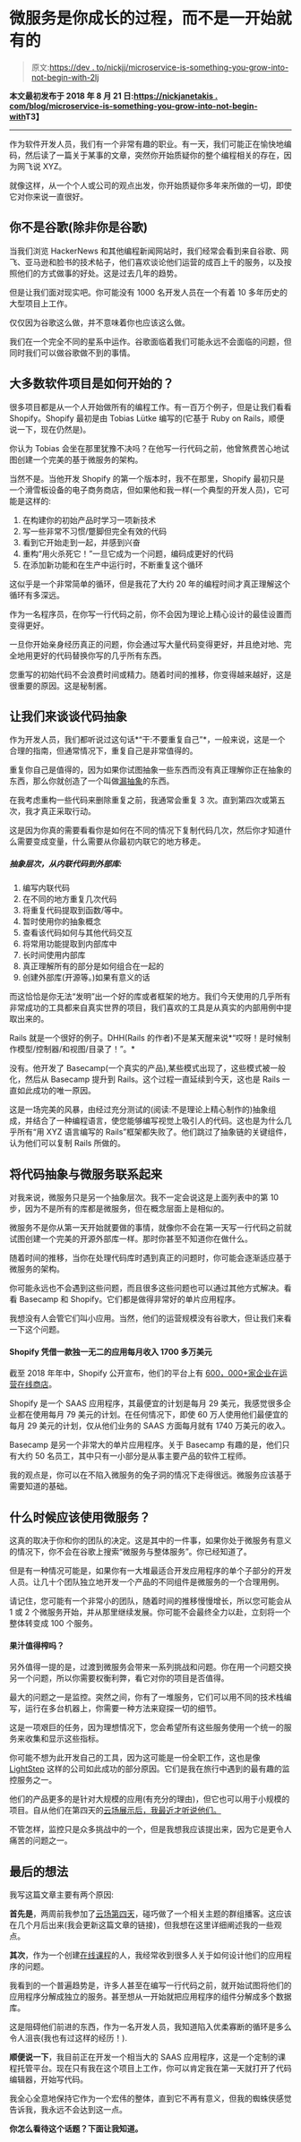 # 微服务是你成长的过程，而不是一开始就有的

> 原文:[https://dev . to/nickjj/microservice-is-something-you-grow-into-not-begin-with-2lj](https://dev.to/nickjj/microservices-are-something-you-grow-into-not-begin-with-2llj)

**本文最初发布于 2018 年 8 月 21 日:[https://nickjanetakis . com/blog/microservice-is-something-you-grow-into-not-begin-with](https://nickjanetakis.com/blog/microservices-are-something-you-grow-into-not-begin-with)T3】**

* * *

作为软件开发人员，我们有一个非常有趣的职业。有一天，我们可能正在愉快地编码，然后读了一篇关于某事的文章，突然你开始质疑你的整个编程相关的存在，因为网飞说 XYZ。

就像这样，从一个个人或公司的观点出发，你开始质疑你多年来所做的一切，即使它对你来说一直很好。

## 你不是谷歌(除非你是谷歌)

当我们浏览 HackerNews 和其他编程新闻网站时，我们经常会看到来自谷歌、网飞、亚马逊和脸书的技术帖子，他们喜欢谈论他们运营的成百上千的服务，以及按照他们的方式做事的好处。这是过去几年的趋势。

但是让我们面对现实吧。你可能没有 1000 名开发人员在一个有着 10 多年历史的大型项目上工作。

仅仅因为谷歌这么做，并不意味着你也应该这么做。

我们在一个完全不同的星系中运作。谷歌面临着我们可能永远不会面临的问题，但同时我们可以做谷歌做不到的事情。

## [](#how-do-most-software-projects-start)大多数软件项目是如何开始的？

很多项目都是从一个人开始做所有的编程工作。有一百万个例子，但是让我们看看 Shopify。Shopify 最初是由 Tobias Lütke 编写的(它基于 Ruby on Rails，顺便说一下，现在仍然是)。

你认为 Tobias 会坐在那里犹豫不决吗？在他写一行代码之前，他曾煞费苦心地试图创建一个完美的基于微服务的架构。

当然不是。当他开发 Shopify 的第一个版本时，我不在那里，Shopify 最初只是一个滑雪板设备的电子商务商店，但如果他和我一样(一个典型的开发人员)，它可能是这样的:

1.  在构建你的初始产品时学习一项新技术
2.  写一些非常不习惯/蹩脚但完全有效的代码
3.  看到它开始走到一起，并感到兴奋
4.  重构“用火杀死它！”一旦它成为一个问题，编码成更好的代码
5.  在添加新功能和在生产中运行时，不断重复这个循环

这似乎是一个非常简单的循环，但是我花了大约 20 年的编程时间才真正理解这个循环有多深远。

作为一名程序员，在你写一行代码之前，你不会因为理论上精心设计的最佳设置而变得更好。

一旦你开始亲身经历真正的问题，你会通过写大量代码变得更好，并且绝对地、完全地用更好的代码替换你写的几乎所有东西。

您重写的初始代码不会浪费时间或精力。随着时间的推移，你变得越来越好，这是很重要的原因。这是秘制酱。

## 让我们来谈谈代码抽象

作为开发人员，我们都听说过这句话*“干:不要重复自己”*，一般来说，这是一个合理的指南，但通常情况下，重复自己是非常值得的。

重复你自己是值得的，因为如果你试图抽象一些东西而没有真正理解你正在抽象的东西，那么你就创造了一个叫做[漏抽象](https://www.joelonsoftware.com/2002/11/11/the-law-of-leaky-abstractions/)的东西。

在我考虑重构一些代码来删除重复之前，我通常会重复 3 次。直到第四次或第五次，我才真正采取行动。

这是因为你真的需要看看你是如何在不同的情况下复制代码几次，然后你才知道什么需要变成变量，什么需要从你最初内联它的地方移走。

##### [](#levels-of-abstraction-from-inlining-code-to-external-libraries)抽象层次，从内联代码到外部库:

1.  编写内联代码
2.  在不同的地方重复几次代码
3.  将重复代码提取到函数/等中。
4.  暂时使用你的抽象概念
5.  查看该代码如何与其他代码交互
6.  将常用功能提取到内部库中
7.  长时间使用内部库
8.  真正理解所有的部分是如何组合在一起的
9.  创建外部库(开源等。)如果有意义的话

而这恰恰是你无法“发明”出一个好的库或者框架的地方。我们今天使用的几乎所有非常成功的工具都来自真实世界的项目，我们喜欢的工具是从真实的内部用例中提取出来的。

Rails 就是一个很好的例子。DHH(Rails 的作者)不是某天醒来说*“哎呀！是时候制作模型/控制器/和视图/目录了！”。*

没有。他开发了 Basecamp(一个真实的产品),某些模式出现了，这些模式被一般化，然后从 Basecamp 提升到 Rails。这个过程一直延续到今天，这也是 Rails 一直如此成功的唯一原因。

这是一场完美的风暴，由经过充分测试的(阅读:不是理论上精心制作的)抽象组成，并结合了一种编程语言，使您能够编写视觉上吸引人的代码。这也是为什么几乎所有“用 XYZ 语言编写的 Rails”框架都失败了。他们跳过了抽象链的关键组件，认为他们可以复制 Rails 所做的。

## [](#relating-code-abstractions-to-microservices)将代码抽象与微服务联系起来

对我来说，微服务只是另一个抽象层次。我不一定会说这是上面列表中的第 10 步，因为不是所有的库都是微服务，但在概念层面上是相似的。

微服务不是你从第一天开始就要做的事情，就像你不会在第一天写一行代码之前就试图创建一个完美的开源外部库一样。那时你甚至不知道你在做什么。

随着时间的推移，当你在处理代码库时遇到真正的问题时，你可能会逐渐适应基于微服务的架构。

你可能永远也不会遇到这些问题，而且很多这些问题也可以通过其他方式解决。看看 Basecamp 和 Shopify。它们都是做得非常好的单片应用程序。

我想没有人会管它们叫小应用。当然，他们的运营规模没有谷歌大，但让我们来看一下这个问题。

#### Shopify 凭借一款独一无二的应用每月收入 1700 多万美元

截至 2018 年年中，Shopify 公开宣布，他们的平台上有 [600，000+家企业在运营在线商店](https://stackshare.io/shopify/e-commerce-at-scale-inside-shopifys-tech-stack)。

Shopify 是一个 SAAS 应用程序，其最便宜的计划是每月 29 美元，我感觉很多企业都在使用每月 79 美元的计划。在任何情况下，即使 60 万人使用他们最便宜的每月 29 美元的计划，仅从他们业务的 SAAS 方面每月就有 1740 万美元的收入。

Basecamp 是另一个非常大的单片应用程序。关于 Basecamp 有趣的是，他们只有大约 50 名员工，其中只有一小部分是从事主要产品的软件工程师。

我的观点是，你可以在不陷入微服务的兔子洞的情况下走得很远。微服务应该基于需要知道的基础。

## [](#when-should-you-use-microservices)什么时候应该使用微服务？

这真的取决于你和你的团队的决定。这是其中的一件事，如果你处于微服务有意义的情况下，你不会在谷歌上搜索“微服务与整体服务”。你已经知道了。

但是有一种情况可能是，如果你有一大堆最适合开发应用程序的单个子部分的开发人员。让几十个团队独立地开发一个产品的不同组件是微服务的一个合理用例。

请记住，您可能有一个非常小的团队，随着时间的推移慢慢增长，所以您可能会从 1 或 2 个微服务开始，并从那里继续发展。你可能不会最终全力以赴，立刻将一个整体转变成 100 个服务。

#### [](#is-the-juice-worth-the-squeeze)果汁值得榨吗？

另外值得一提的是，过渡到微服务会带来一系列挑战和问题。你在用一个问题交换另一个问题，所以你需要权衡利弊，看它对你的项目是否值得。

最大的问题之一是监控。突然之间，你有了一堆服务，它们可以用不同的技术栈编写，运行在多台机器上，你需要一种方法来窥探一切的细节。

这是一项艰巨的任务，因为理想情况下，您会希望所有这些服务使用一个统一的服务来收集和显示这些指标。

你可能不想为此开发自己的工具，因为这可能是一份全职工作，这也是像 [LightStep](https://lightstep.com/) 这样的公司如此成功的部分原因。它们是我在旅行中遇到的最有趣的监控服务之一。

他们的产品更多的是针对大规模的应用(有充分的理由)，但它也可以用于小规模的项目。自从他们在第四天的[云场展示后，我最近才听说他们。](https://nickjanetakis.com/blog/coming-back-to-cloud-field-day-for-the-second-time)

不管怎样，监控只是众多挑战中的一个，但是我想我应该提出来，因为它是更令人痛苦的问题之一。

## [](#final-thoughts)最后的想法

我写这篇文章主要有两个原因:

**首先是**，两周前我参加了[云场第四天](https://nickjanetakis.com/blog/coming-back-to-cloud-field-day-for-the-second-time)，碰巧做了一个相关主题的群组播客。这应该在几个月后出来(我会更新这篇文章的链接)，但我想在这里详细阐述我的一些观点。

**其次**，作为一个创建[在线课程](https://nickjanetakis.com/courses/)的人，我经常收到很多人关于如何设计他们的应用程序的问题。

我看到的一个普遍趋势是，许多人甚至在编写一行代码之前，就开始试图将他们的应用程序分解成独立的服务。甚至想从一开始就把应用程序的组件分解成多个数据库。

这是阻碍他们前进的东西，作为一名开发人员，我知道陷入优柔寡断的循环是多么令人沮丧(我也有过这样的经历！).

**顺便说一下**，我目前正在开发一个相当大的 SAAS 应用程序，这是一个定制的课程托管平台。现在只有我在这个项目上工作，你可以肯定我在第一天就打开了代码编辑器，开始写代码。

我全心全意地保持它作为一个宏伟的整体，直到它不再有意义，但我的蜘蛛侠感觉告诉我，我永远不会达到这一点。

**你怎么看待这个话题？下面让我知道。**